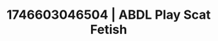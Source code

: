 ---
categories:
- Interactive NSFW
- AI-generated
- Mindful kink
- Erogenous zones
- Erotic oil massage
- ASMR
- Soft domination
- Cosplay
image: /assets/images/1746603046504.jpg
layout: post
seo:
  description: Featured content with exclusive ABDL Play, Scat Fetish. HD images available.
  keywords: ABDL Play, Scat Fetish
  og_image: /assets/images/1746603046504.jpg
  schema_type: VisualArtwork
tags:
- ABDL Play
- '#1746603046504'
- Scat Fetish
title: 1746603046504 | ABDL Play Scat Fetish
---